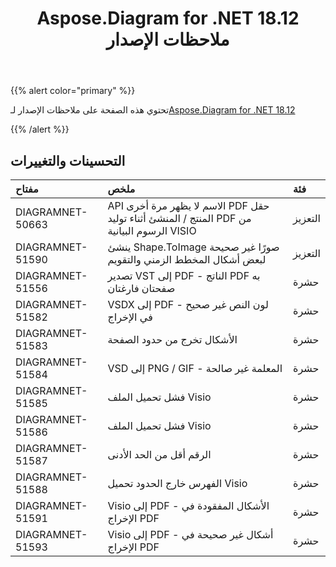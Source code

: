﻿---
title: Aspose.Diagram for .NET 18.12 ملاحظات الإصدار
type: docs
weight: 10
url: /ar/net/aspose-diagram-for-net-18-12-release-notes/
---
{{% alert color="primary" %}} 

تحتوي هذه الصفحة على ملاحظات الإصدار لـ[Aspose.Diagram for .NET 18.12](https://www.nuget.org/packages/Aspose.Diagram/18.12.0)

{{% /alert %}} 
## **التحسينات والتغييرات**

|**مفتاح**|**ملخص**|**فئة**|
|:- |:- |:- |
|DIAGRAMNET-50663|API الاسم لا يظهر مرة أخرى PDF حقل المنتج / المنشئ أثناء توليد PDF من الرسوم البيانية VISIO|التعزيز|
|DIAGRAMNET-51590|ينشئ Shape.ToImage صورًا غير صحيحة لبعض أشكال المخطط الزمني والتقويم|التعزيز|
|DIAGRAMNET-51556|تصدير VST إلى PDF - الناتج PDF به صفحتان فارغتان|حشرة|
|DIAGRAMNET-51582|VSDX إلى PDF - لون النص غير صحيح في الإخراج|حشرة|
|DIAGRAMNET-51583|الأشكال تخرج من حدود الصفحة|حشرة|
|DIAGRAMNET-51584|VSD إلى PNG / GIF - المعلمة غير صالحة|حشرة|
|DIAGRAMNET-51585|فشل تحميل الملف Visio|حشرة|
|DIAGRAMNET-51586|فشل تحميل الملف Visio|حشرة|
|DIAGRAMNET-51587|الرقم أقل من الحد الأدنى|حشرة|
|DIAGRAMNET-51588|الفهرس خارج الحدود تحميل Visio|حشرة|
|DIAGRAMNET-51591|Visio إلى PDF - الأشكال المفقودة في الإخراج PDF|حشرة|
|DIAGRAMNET-51593|Visio إلى PDF - أشكال غير صحيحة في الإخراج PDF|حشرة|

